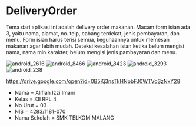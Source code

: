 # DeliveryOrder
Tema dari aplikasi ini adalah delivery order makanan. Macam form isian ada 3, yaitu nama,
alamat, no. telp, cabang terdekat, jenis pembayaran, dan menu. Form isian harus terisi semua, kegunaannya untuk memesan makanan agar lebih mudah. Deteksi kesalahan isian ketika belum mengisi nama,
nama min karakter, belum mengisi jenis pambayaran dan menu.

![android_2616](https://cloud.githubusercontent.com/assets/22756639/20085150/71e199c8-a599-11e6-944c-2f3242768754.jpg)
![android_8466](https://cloud.githubusercontent.com/assets/22756639/20085163/91bab590-a599-11e6-9099-6c7a82ab7f9f.jpg)
![android_8423](https://cloud.githubusercontent.com/assets/22756639/20085170/9f4335ac-a599-11e6-8bb3-5fc084602c4c.jpg)
![android_3293](https://cloud.githubusercontent.com/assets/22756639/20085178/a7ae5820-a599-11e6-9b32-01eb9c177628.jpg)
![android_238](https://cloud.githubusercontent.com/assets/22756639/20085182/ae84b662-a599-11e6-9e13-823369f4f76d.jpg)

https://drive.google.com/open?id=0B5Kj3nsTkHNpbFJ0WTVoSzNxY28

* Nama = Alifiah Izzi Imani
* Kelas = XII RPL 4
* No Urut = 03
* NIS = 4283/1181-070
* Nama Sekolah = SMK TELKOM MALANG



